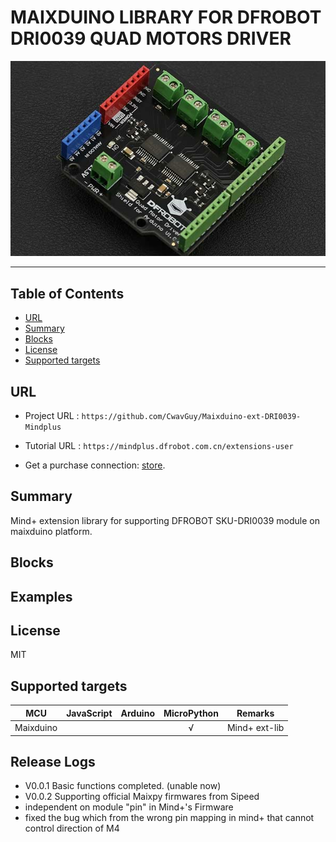 # MAIXDUINO LIBRARY FOR DFROBOT DRI0039 QUAD MOTORS DRIVER 


![](./micropython/_images/featured.png)

---------------------------------------------------------

## Table of Contents

* [URL](#url)
* [Summary](#summary)
* [Blocks](#blocks)
* [License](#license)
* [Supported targets](#Supportedtargets)

## URL
* Project URL : ```https://github.com/CwavGuy/Maixduino-ext-DRI0039-Mindplus```

* Tutorial URL : ```https://mindplus.dfrobot.com.cn/extensions-user```

* Get a purchase connection: [store](https://www.dfrobot.com/).

## Summary
Mind+ extension library for supporting DFROBOT SKU-DRI0039 module on maixduino platform.

## Blocks





## Examples



## License

MIT

## Supported targets

MCU                | JavaScript    | Arduino   | MicroPython    | Remarks
------------------ | :----------: | :----------: | :---------: | -----
Maixduino        |             |              |       √      | Mind+ ext-lib


## Release Logs
* V0.0.1  Basic functions completed. (unable now)
* V0.0.2  Supporting official Maixpy firmwares from Sipeed 
*	independent on module "pin" in Mind+'s Firmware
*	fixed the bug which from the wrong pin mapping in mind+ that cannot control direction of M4 
